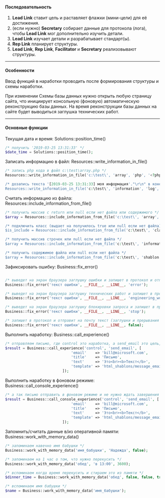 #### Последовательность
1. **Lead Link** ставит цель и раставляет флажки (мини-цели) для её достижения.
1. (если нужно) **Secretary** собирает данные для протокола (лога), чтобы **Lead Link** мог дополнительно изучить детали.
1. **Lead Link** изучает детали и разрабатывает стандарт(ы).
2. **Rep Link** планирует структуры.
3. **Lead Link**, **Rep Link**, **Facilitator** и **Secretary** реализовывают структуры.

<hr>

#### Особенности

Ввод функций в наработки проводить после формирования структуры и схемы наработки.

При изменении Схемы базы данных нужно открыть любую страницу сайта, что инициирует консольную (фоновую) автоматическую реконструкцию базы данных. На время реконструкции базы данных на сайте будет выводиться заглушка технических работ.

<hr>

#### Основные функции
Текущая дата и время: Solutions::position_time()

```php
/* получить '2019-03-25 13:31:33' */
$date_time = Solutions::position_time();
```

Записать информацию в файл: Resources::write_information_in_file()

```php
/* запись php кода в файл c:\test\array.php */
Resources::write_information_in_file('c:\test\', 'array', 'php', '<?php return array( "one",  "two"); ?>');

/* дозапись текста '[2019-03-25 13:31:33] моя информация'."\r\n" в конец файла c:\test\information.log */
Resources::write_information_in_file('c:\test\', 'information', 'log', 'моя информация');
```

Считать информацию из файла: Resources::include_information_from_file()

```php
/* получить массив с return или null если нет файла или содержимого */
$array = Resources::include_information_from_file('c:\test\', 'array', 'php');

/* подключить класс (выдает на получилось true или null если нет файла) */
$is_include = Resources::include_information_from_file('c:\test\', 'class', 'php');

/* получить массив строчек или null если нет файла */
$array = Resources::include_information_from_file('c:\test\', 'information', 'log');

/* получить содержимое файла или null если нет файла */
$array = Resources::include_information_from_file('c:\test\', 'shablon', 'html');
```

Зафиксировать ошибку: Business::fix_error()

```php

/* выведет на экран браузера заглушку ошибки и запишет в протокол и отправит на почту текст */
Business::fix_error('текст ошибки', __FILE__, __LINE__, 'error');

/* выведет на экран браузера заглушку технических работ и запишет в протокол и отправит на почту текст */
Business::fix_error('текст ошибки', __FILE__, __LINE__, 'engineering_works');

/* выведет на экран браузера заглушку блокировки запроса и запишет в протокол и отправит на почту текст */
Business::fix_error('текст ошибки', __FILE__, __LINE__, 'stop');

/* запишет в протокол и отправит на почту текст (заглушки и прерывания не будет) */
Business::fix_error('текст ошибки', __FILE__, __LINE__, false);

```

Выполнить наработку: Business::call_experience()

```php
/* отправляем письмо, где control это наработка, а send_email это цель, и template путь до шаблона html, в которое обернётся письмо */
$result = Business::call_experience('control', 'send_email', [
                              'email'    => 'bill@microsoft.com',
                              'title'    => 'Письмо',
                              'text'     => 'Это<br><b>Текст</b>',
                              'template' => 'html_shablons/message_email',
                          ]);
```

Выполнить наработку в фоновом режиме: Business::call_console_experience()

```php
/* а так письмо отправить в фоновом режиме и не нужно ждать завершения отправления */
$result = Business::call_console_experience('control', 'send_email', [
                              'email'    => 'bill@microsoft.com',
                              'title'    => 'Письмо',
                              'text'     => 'Это<br><b>Текст</b>',
                              'template' => 'html_shablons/message_email',
                          ]);
```

Запомнить/считать данные в/из оперативной памяти: Business::work_with_memory_data()

```php
/* запоминаем навечно имя бабушки */
Business::work_with_memory_data('имя_бабушки', 'Надежда', false);

/* запоминаем на 1 час о том, что нужно перекусить */
Business::work_with_memory_data('обед', 'в 13:00', 3600);

/* вспоминаем когда время перекусить и стираем это из памяти */
$dinner_time = Business::work_with_memory_data('обед', false, false, true);

/* вспоминаем имя бабушки */
$name = Business::work_with_memory_data('имя_бабушки');
```